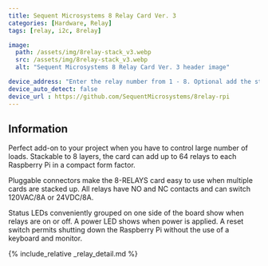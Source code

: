 ```yaml
---
title: Sequent Microsystems 8 Relay Card Ver. 3
categories: [Hardware, Relay]
tags: [relay, i2c, 8relay]

image:
  path: /assets/img/8relay-stack_v3.webp
  src: /assets/img/8relay-stack_v3.webp
  alt: "Sequent Microsystems 8 Relay Card Ver. 3 header image"

device_address: "Enter the relay number from 1 - 8. Optional add the stack level number. Default 0.<br />`1,2`"
device_auto_detect: false
device_url : https://github.com/SequentMicrosystems/8relay-rpi
---
```


## Information

Perfect add-on to your project when you have to control large number of loads. Stackable to 8 layers, the card can add up to 64 relays to each Raspberry Pi in a compact form factor.

Pluggable connectors make the 8-RELAYS card easy to use when multiple cards are stacked up. All relays have NO and NC contacts and can switch 120VAC/8A or 24VDC/8A.

Status LEDs conveniently grouped on one side of the board show when relays are on or off. A power LED shows when power is applied. A reset switch permits shutting down the Raspberry Pi without the use of a keyboard and monitor.

{% include_relative _relay_detail.md %}
